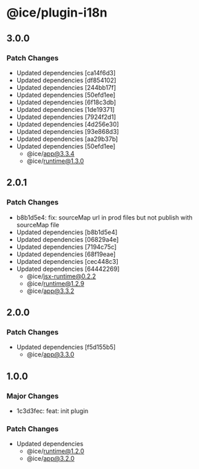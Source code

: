 # @ice/plugin-i18n

## 3.0.0

### Patch Changes

- Updated dependencies [ca14f6d3]
- Updated dependencies [df854102]
- Updated dependencies [244bb17f]
- Updated dependencies [50efd1ee]
- Updated dependencies [6f18c3db]
- Updated dependencies [1de19371]
- Updated dependencies [7924f2d1]
- Updated dependencies [4d256e30]
- Updated dependencies [93e868d3]
- Updated dependencies [aa29b37b]
- Updated dependencies [50efd1ee]
  - @ice/app@3.3.4
  - @ice/runtime@1.3.0

## 2.0.1

### Patch Changes

- b8b1d5e4: fix: sourceMap url in prod files but not publish with sourceMap file
- Updated dependencies [b8b1d5e4]
- Updated dependencies [06829a4e]
- Updated dependencies [7194c75c]
- Updated dependencies [68f19eae]
- Updated dependencies [cec448c3]
- Updated dependencies [64442269]
  - @ice/jsx-runtime@0.2.2
  - @ice/runtime@1.2.9
  - @ice/app@3.3.2

## 2.0.0

### Patch Changes

- Updated dependencies [f5d155b5]
  - @ice/app@3.3.0

## 1.0.0

### Major Changes

- 1c3d3fec: feat: init plugin

### Patch Changes

- Updated dependencies
  - @ice/runtime@1.2.0
  - @ice/app@3.2.0
